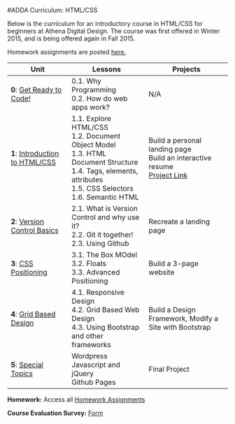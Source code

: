 #ADDA Curriculum: HTML/CSS

Below is the curriculum for an introductory course in HTML/CSS for beginners at Athena Digital Design. The course was first offered in Winter 2015, and is being offered again in Fall 2015.  

Homework assignments are posted [here.](https://github.com/opebukola/ADDACurriculum/blob/master/units/homework.md)


| Unit          | Lessons     | Projects |
| ------------- |-------------|----------|
| **0**: [Get Ready to Code!](https://github.com/opebukola/ADDACurriculum/blob/master/units/0-intro.md)  | 0.1. Why Programming <br>0.2. How do web apps work? | N/A |
| **1**: [Introduction to HTML/CSS](https://github.com/opebukola/ADDACurriculum/blob/master/units/1-introhtmlcss.md)  | 1.1. Explore HTML/CSS <br>1.2. Document Object Model <br> 1.3. HTML Document Structure <br> 1.4. Tags, elements, attributes <br> 1.5. CSS Selectors <br> 1.6. Semantic HTML | Build a personal landing page <br> Build an interactive resume<br> [Project Link](https://docs.google.com/presentation/d/1khD13wNVtU950C6HjttP1oQc3t0BnYavrbPXTZ3IIdM/edit?usp=sharing) |
| **2**: [Version Control Basics](https://github.com/opebukola/ADDACurriculum/blob/master/units/2-versioncontrol.md)  | 2.1. What is Version Control and why use it? <br>2.2. Git it together! <br> 2.3. Using Github | Recreate a landing page|
| **3**: [CSS Positioning](https://github.com/opebukola/ADDACurriculum/blob/master/units/3-csspositioning.md)  | 3.1. The Box MOdel <br>3.2. Floats <br> 3.3. Advanced Positioning | Build a 3-page website|
| **4**: [Grid Based Design](https://github.com/opebukola/ADDACurriculum/blob/master/units/4-gridbaseddesign.md)  | 4.1. Responsive Design <br>4.2. Grid Based Web Design <br> 4.3. Using Bootstrap and other frameworks | Build a Design Framework, Modify a Site with Bootstrap |
| **5**: [Special Topics](https://github.com/opebukola/ADDACurriculum/blob/master/units/5-specialtopics.md)  | Wordpress <br>Javascript and jQuery <br>Github Pages | Final Project |

**Homework:** Access all [Homework Assignments](https://github.com/opebukola/ADDACurriculum/blob/master/units/homework.md) 

**Course Evaluation Survey:** [Form](http://goo.gl/forms/kiCRQabz5H) 


 
